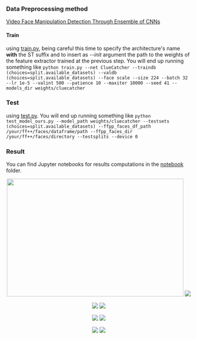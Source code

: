 ### Data Preprocessing method
[Video Face Manipulation Detection Through Ensemble of CNNs](https://github.com/polimi-ispl/icpr2020dfdc/tree/master)

#### Train
using [train.py](train.py), being careful this time to specify the architecture's name **with** the ST suffix and to insert as *--init* argument the path to the weights of the feature extractor trained at the previous step. You will end up running something like `python train.py --net ClueCatcher --traindb (choices=split.available_datasets) --valdb (choices=split.available_datasets) --face scale --size 224 --batch 32 --lr 1e-5 --valint 500 --patience 10 --maxiter 10000 --seed 41 --models_dir weights/cluecatcher`

### Test 
using [test.py](test.py). You will end up running something like `python test_model_ours.py --model_path weights/cluecatcher --testsets (choices=split.available_datasets) --ffpp_faces_df_path /your/ff++/faces/dataframe/path --ffpp_faces_dir /your/ff++/faces/directory --testsplits --device 0`

### Result
You can find Jupyter notebooks for results computations in the [notebook](notebook) folder.

<p align='center'>
  <img src="/result/gif/id0_0002.gif" width="480" height='320'/>
  <img src="/result/gif/id0_id3_0002.gif"/>
</p>
<p align='center'>
  <img src="/result/gif/id0_id20_0002.gif"/>
  <img src="/result/gif/id0_id23_0002.gif"/>
</p>
<p align='center'>
  <img src="/result/gif/id38_0004.gif"/>
  <img src="/result/gif/id38_id_23_0004.gif"/>
</p>
<p align='center'>
  <img src="/result/gif/id38_id_26_0004.gif"/>
  <img src="/result/gif/id38_id_28_0004.gif"/>
</p>
